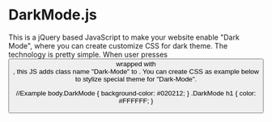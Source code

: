 # DarkMode.js
This is a jQuery based JavaScript to make your website enable "Dark Mode", where you can create customize CSS for dark theme.
The technology is pretty simple. 
When user presses <button> wrapped with <div id="DarkModeSwitcher">, this JS adds class name "Dark-Mode" to <body>.
You can create CSS as example below to stylize special theme for "Dark-Mode".

//Example
body.DarkMode {
    background-color: #020212;
}
.DarkMode h1 {
    color: #FFFFFF;
}
